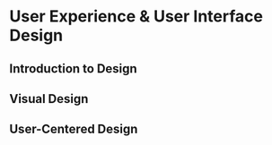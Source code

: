# User Experience & User Interface Design

## Introduction to Design

## Visual Design

## User-Centered Design
